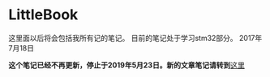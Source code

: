 # LittleBook

这里面以后将会包括我所有记的笔记。
目前的笔记处于学习stm32部分。
2017年7月18日

**这个笔记已经不再更新，停止于2019年5月23日。新的文章笔记请转到**[这里](https://github.com/liangzid/NoteBook)

